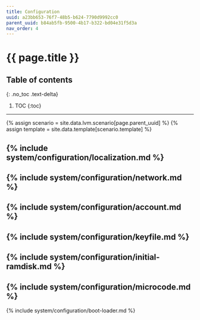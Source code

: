```yaml
---
title: Configuration
uuid: a23bb653-76f7-48b5-b624-7790d9992cc0
parent_uuid: b84ab5fb-9500-4b17-b322-bd04e31f5d3a
nav_order: 4
---
```


# {{ page.title }}

## Table of contents
{: .no_toc .text-delta}

1. TOC
{:toc}

---

{% assign scenario = site.data.lvm.scenario[page.parent_uuid] %}
{% assign template = site.data.template[scenario.template] %}

{% include system/configuration/localization.md %}
---
{% include system/configuration/network.md %}
---
{% include system/configuration/account.md %}
---
{% include system/configuration/keyfile.md %}
---
{% include system/configuration/initial-ramdisk.md %}
---
{% include system/configuration/microcode.md %}
---
{% include system/configuration/boot-loader.md %}
